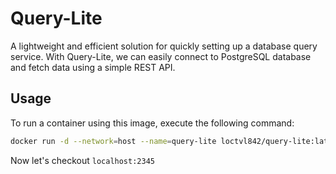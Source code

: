 # Query-Lite

A lightweight and efficient solution for quickly setting up a database query service. With Query-Lite, we can easily connect to PostgreSQL database and fetch data using a simple REST API.

## Usage

To run a container using this image, execute the following command:

```sh
docker run -d --network=host --name=query-lite loctvl842/query-lite:latest
```

Now let's checkout `localhost:2345`
